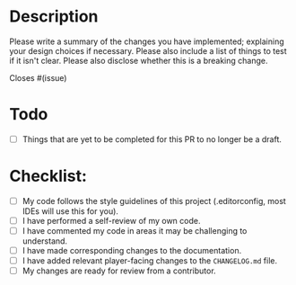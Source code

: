 # Description

Please write a summary of the changes you have implemented; explaining your design choices if necessary. Please also include a list of things to test if it isn't clear.
Please also disclose whether this is a breaking change.

Closes #(issue) <!-- Follow this exact pattern for every issue you've fixed to help GitHub automatically link your PR to the relevant issues -->

<!-- Remove this section if you're submitting an already-complete PR -->
# Todo

- [ ] Things that are yet to be completed for this PR to no longer be a draft.

<!-- For drafts, fill this in as you go; if you are leaving draft, make sure these are all done -->
# Checklist:

- [ ] My code follows the style guidelines of this project (.editorconfig, most IDEs will use this for you).
- [ ] I have performed a self-review of my own code.
- [ ] I have commented my code in areas it may be challenging to understand. <!-- (Although we prefer code that is readable instead of over-commented) -->
- [ ] I have made corresponding changes to the documentation.
- [ ] I have added relevant player-facing changes to the `CHANGELOG.md` file.
- [ ] My changes are ready for review from a contributor.

<!-- Thanks to: https://embeddedartistry.com/blog/2017/08/04/a-github-pull-request-template-for-your-projects/ for the building blocks of this template -->
